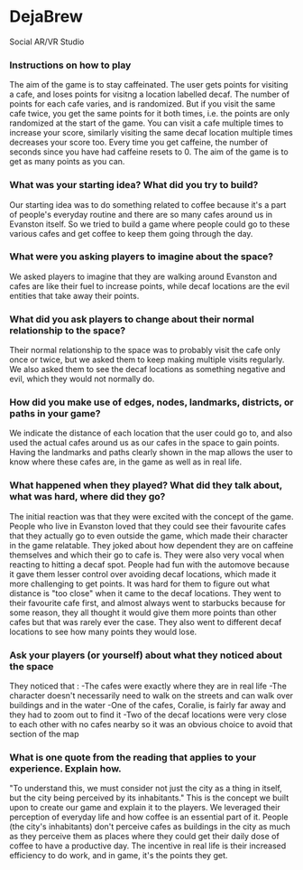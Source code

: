 # DejaBrew
Social AR/VR Studio
### Instructions on how to play
The aim of the game is to stay caffeinated. The user gets points for visiting a cafe, and loses points for visitng a location labelled decaf. The number of points for each cafe varies, and is randomized. But if you visit the same cafe twice, you get the same points for it both times, i.e. the points are only randomized at the start of the game. You can visit a cafe multiple times to increase your score, similarly visiting the same decaf location multiple times decreases your score too. Every time you get caffeine, the number of seconds since you have had caffeine resets to 0. The aim of the game is to get as many points as you can.

### What was your starting idea? What did you try to build?
Our starting idea was to do something related to coffee because it's a part of people's everyday routine and there are so many cafes around us in Evanston itself. So we tried to build a game where people could go to these various cafes and get coffee to keep them going through the day.

### What were you asking players to imagine about the space?
We asked players to imagine that they are walking around Evanston and cafes are like their fuel to increase points, while decaf locations are the evil entities that take away their points.

### What did you ask players to change about their normal relationship to the space? 
Their normal relationship to the space was to probably visit the cafe only once or twice, but we asked them to keep making multiple visits regularly. We also asked them to see the decaf locations as something negative and evil, which they would not normally do.

### How did you make use of edges, nodes, landmarks, districts, or paths in your game?
We indicate the distance of each location that the user could go to, and also used the actual cafes around us as our cafes in the space to gain points. Having the landmarks and paths clearly shown in the map allows the user to know where these cafes are, in the game as well as in real life.

### What happened when they played? What did they talk about, what was hard, where did they go?
The initial reaction was that they were excited with the concept of the game. People who live in Evanston loved that they could see their favourite cafes that they actually go to even outside the game, which made their character in the game relatable. They joked about how dependent they are on caffeine themselves and which their go to cafe is. 
They were also very vocal when reacting to hitting a decaf spot. People had fun with the automove because it gave them lesser control over avoiding decaf locations, which made it more challenging to get points. 
It was hard for them to figure out what distance is "too close" when it came to the decaf locations.
They went to their favourite cafe first, and almost always went to starbucks because for some reason, they all thought it would give them more points than other cafes but that was rarely ever the case. They also went to different decaf locations to see how many points they would lose.

### Ask your players (or yourself) about what they noticed about the space
They noticed that :
-The cafes were exactly where they are in real life
-The character doesn't necessarily need to walk on the streets and can walk over buildings and in the water
-One of the cafes, Coralie, is fairly far away and they had to zoom out to find it
-Two of the decaf locations were very close to each other with no cafes nearby so it was an obvious choice to avoid that section of the map

### What is one quote from the reading that applies to your experience.  Explain how.
"To understand this, we must consider not just the city as a thing in itself, but the city being perceived by its inhabitants."
This is the concept we built upon to create our game and explain it to the players. We leveraged their perception of everyday life and how coffee is an essential part of it. People (the city's inhabitants) don't perceive cafes as buildings in the city as much as they perceive them as places where they could get their daily dose of coffee to have a productive day. The incentive in real life is their increased efficiency to do work, and in game, it's the points they get.
